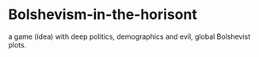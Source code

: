 # Bolshevism-in-the-horisont
a game (idea) with deep politics, demographics and evil, global Bolshevist plots.
